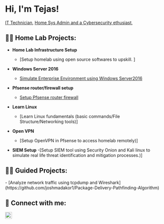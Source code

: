 <h1>Hi, I'm Tejas! <br/></h1></h2> <a href="https://www.linkedin.com/in/it-technician-tejas-patil">IT Technician</a>, <a href="https://github.com/Tejas-S-Patil/">Home Sys Admin and a Cybersecurity ethusiast</a>, </a></h2>

<h2>👨‍💻 Home Lab Projects:</h2>

- <b>Home Lab Infrastructure Setup</b>
  - [Setup homelab using open source softwares to upskill. ]

- <b>Windows Server 2016 </b>
  - [Simulate Enterprise Environment using Windows Server2016](https://github.com/joshmadakor1/4chan-Image-Analysis-Middleware-C964)

- <b>Pfsense router/firewall setup</b>
  - [Setup Pfsense router firewall](https://github.com/joshmadakor1/Sentinel-Lab)

- <b>Learn Linux</b>
  - [Learn Linux fundamentals (basic commands/File Structure/Networking tools)]
  
- <b>Open VPN</b>
  - [Setup OpenVPN in Pfsense to access homelab remotely)]

-  <b>SIEM Setup</b>
  -[Setup SIEM tool using Security Onion and Kali linux to simulate real life threat identification and mitigation processes.)]

  

<h2>👨‍💻 Guided Projects:</h2>
  - [Analyze network traffic using tcpdump and Wireshark](https://github.com/joshmadakor1/Package-Delivery-Pathfinding-Algorithm)
  
<h2> 🤳 Connect with me:</h2>

[<img align="left" alt="JoshMadakor | LinkedIn" width="22px" src="https://cdn.jsdelivr.net/npm/simple-icons@v3/icons/linkedin.svg" />][linkedin]

[linkedin]: https://www.linkedin.com/in/it-technician-tejas-patil




